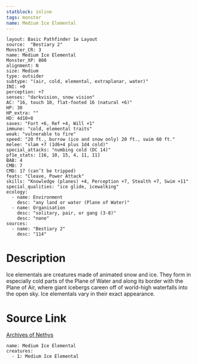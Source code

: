 ```yaml
---
statblock: inline
tags: monster
name: Medium Ice Elemental
---
```

```statblock
layout: Basic Pathfinder 1e Layout
source:  "Bestiary 2"
Monster_CR: 3
name: Medium Ice Elemental
Monster_XP: 800
alignment: N
size: Medium
type: outsider
subtype: "(air, cold, elemental, extraplanar, water)"
INI: +0
perception: +7
senses: "darkvision, snow vision"
AC: "16, touch 10, flat-footed 16 (natural +6)"
HP: 30
HP_extra: ""
HD: 4d10+8
saves: "Fort +6, Ref +4, Will +1"
immune: "cold, elemental traits"
weak: "vulnerable to fire"
speed: "20 ft., burrow (ice and snow only) 20 ft., swim 60 ft."
melee: "slam +7 (1d6+4 plus 1d4 cold)"
special_attacks: "numbing cold (DC 14)"
pf1e_stats: [16, 10, 15, 4, 11, 11]
BAB: 4
CMB: 7
CMD: 17 (can’t be tripped)
feats: "Cleave, Power Attack"
skills: "Knowledge (planes) +4, Perception +7, Stealth +7, Swim +11"
special_qualities: "ice glide, icewalking"
ecology:
  - name: Environment
    desc: "any land or water (Plane of Water)"
  - name: Organisation
    desc: "solitary, pair, or gang (3-8)"
    desc: "none"
sources:
  - name: "Bestiary 2"
    desc: "114"
```
# Description
Ice elementals are creatures made of animated snow and ice. They form in especially cold parts of the Plane of Water and along its border with the Plane of Air, where giant icebergs careen off of world-high waterfalls into the open sky. Ice elementals vary in their exact appearance.
# Source Link
[Archives of Nethys](https://aonprd.com/MonsterDisplay.aspx?ItemName=Medium%20Ice%20Elemental)
```encounter-table
name: Medium Ice Elemental
creatures:
  - 1: Medium Ice Elemental
```
